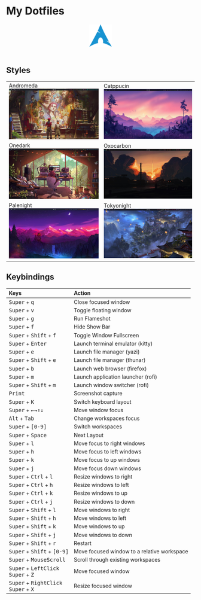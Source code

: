 # My Dotfiles

<div align = "center">
    <img width = "12%" src="./images/Arch-linux-logo.png">
</div> <br>

<!-- To install, execute the following commands: -->
<!-- asdjbas -->

## Styles

<div class="themes">
    <table>
        <div align="center">
            <tr>
                <td>Andromeda<img src="./images/andromeda.jpg"/></td>
                <td>Catppucin<img src="./images/catppucin.jpg"/></td>
            </tr>
        </div>
        <div align="center">
            <tr>
                <td>Onedark<img src="./images/onedark.jpg"/></td>
                <td>Oxocarbon<img src="./images/oxocarbon.jpg"/></td>
            </tr>
        </div>
        <div align="center">
            <tr>
                <td>Palenight<img src="./images/palenight.jpg"/></td>
                <td>Tokyonight<img src="./images/tokyonight.jpg"/></td>
            </tr>
        </div>
    </table>
</div>

## Keybindings

<div align="center">

| Keys                                                                        | Action                                      |
| :-------------------------------------------------------------------------- | :------------------------------------------ |
| <kbd>Super</kbd> + <kbd>q</kbd>                                             | Close focused window                        |
| <kbd>Super</kbd> + <kbd>v</kbd>                                             | Toggle floating window                      |
| <kbd>Super</kbd> + <kbd>g</kbd>                                             | Run Flameshot                               |
| <kbd>Super</kbd> + <kbd>f</kbd>                                             | Hide Show Bar                               |
| <kbd>Super</kbd> + <kbd>Shift</kbd> + <kbd>f</kbd>                          | Toggle Window Fullscreen                    |
| <kbd>Super</kbd> + <kbd>Enter</kbd>                                         | Launch terminal emulator (kitty)            |
| <kbd>Super</kbd> + <kbd>e</kbd>                                             | Launch file manager (yazi)                  |
| <kbd>Super</kbd> + <kbd>Shift</kbd> + <kbd>e</kbd>                          | Launch file manager (thunar)                |
| <kbd>Super</kbd> + <kbd>b</kbd>                                             | Launch web browser (firefox)                |
| <kbd>Super</kbd> + <kbd>m</kbd>                                             | Launch application launcher (rofi)          |
| <kbd>Super</kbd> + <kbd>Shift</kbd> + <kbd>m</kbd>                          | Launch window switcher (rofi)               |
| <kbd>Print</kbd>                                                            | Screenshot capture                          |
| <kbd>Super</kbd> + <kbd>K</kbd>                                             | Switch keyboard layout                      |
| <kbd>Super</kbd> + <kbd>←</kbd><kbd>→</kbd><kbd>↑</kbd><kbd>↓</kbd>         | Move window focus                           |
| <kbd>Alt</kbd> + <kbd>Tab</kbd>                                             | Change workspaces focus                     |
| <kbd>Super</kbd> + <kbd>[0-9]</kbd>                                         | Switch workspaces                           |
| <kbd>Super</kbd> + <kbd>Space</kbd>                                         | Next Layout                                 |
| <kbd>Super</kbd> + <kbd>l</kbd>                                             | Move focus to right windows                 |
| <kbd>Super</kbd> + <kbd>h</kbd>                                             | Move focus to left windows                  |
| <kbd>Super</kbd> + <kbd>k</kbd>                                             | Move focus to up windows                    |
| <kbd>Super</kbd> + <kbd>j</kbd>                                             | Move focus down windows                     |
| <kbd>Super</kbd> + <kbd>Ctrl</kbd> + <kbd>l</kbd>                           | Resize windows to right                     |
| <kbd>Super</kbd> + <kbd>Ctrl</kbd> + <kbd>h</kbd>                           | Resize windows to left                      |
| <kbd>Super</kbd> + <kbd>Ctrl</kbd> + <kbd>k</kbd>                           | Resize windows to up                        |
| <kbd>Super</kbd> + <kbd>Ctrl</kbd> + <kbd>j</kbd>                           | Resize windows to down                      |
| <kbd>Super</kbd> + <kbd>Shift</kbd> + <kbd>l</kbd>                          | Move windows to right                       |
| <kbd>Super</kbd> + <kbd>Shift</kbd> + <kbd>h</kbd>                          | Move windows to left                        |
| <kbd>Super</kbd> + <kbd>Shift</kbd> + <kbd>k</kbd>                          | Move windows to up                          |
| <kbd>Super</kbd> + <kbd>Shift</kbd> + <kbd>j</kbd>                          | Move windows to down                        |
| <kbd>Super</kbd> + <kbd>Shift</kbd> + <kbd>r</kbd>                          | Restart                                     |
| <kbd>Super</kbd> + <kbd>Shift</kbd> + <kbd>[0-9]</kbd>                      | Move focused window to a relative workspace |
| <kbd>Super</kbd> + <kbd>MouseScroll</kbd>                                   | Scroll through existing workspaces          |
| <kbd>Super</kbd> + <kbd>LeftClick</kbd><br><kbd>Super</kbd> + <kbd>Z</kbd>  | Move focused window                         |
| <kbd>Super</kbd> + <kbd>RightClick</kbd><br><kbd>Super</kbd> + <kbd>X</kbd> | Resize focused window                       |

</div>
